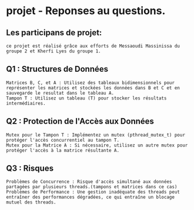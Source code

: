 # projet - Reponses au questions.
## Les participans de projet:
```
ce projet est réalisé grâce aux efforts de Messaoudi Massinissa du groupe 2 et Kherfi Lyes du groupe 1.
```
## Q1 : Structures de Données
```
Matrices B, C, et A : Utilisez des tableaux bidimensionnels pour représenter les matrices et stockées les données dans B et C et en sauvegarde le resultat dans le tableau A.
Tampon T : Utilisez un tableau (T) pour stocker les résultats intermédiaires.
```
## Q2 : Protection de l'Accès aux Données
```
Mutex pour le Tampon T : Implémentez un mutex (pthread_mutex_t) pour protéger l'accès concurrentiel au tampon T.
Mutex pour la Matrice A : Si nécessaire, utilisez un autre mutex pour protéger l'accès à la matrice résultante A.
```
## Q3 :  Risques
```
Problèmes de Concurrence : Risque d'accès simultané aux données partagées par plusieurs threads.(tampons et matrices dans ce cas)
Problèmes de Performance : Une gestion inadéquate des threads peut entraîner des performances dégradées, ce qui entraîne un blocage mutuel des threads.
```
